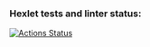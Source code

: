 ### Hexlet tests and linter status:
[![Actions Status](https://github.com/fSabel/frontend-project-46/actions/workflows/hexlet-check.yml/badge.svg)](https://github.com/fSabel/frontend-project-46/actions)